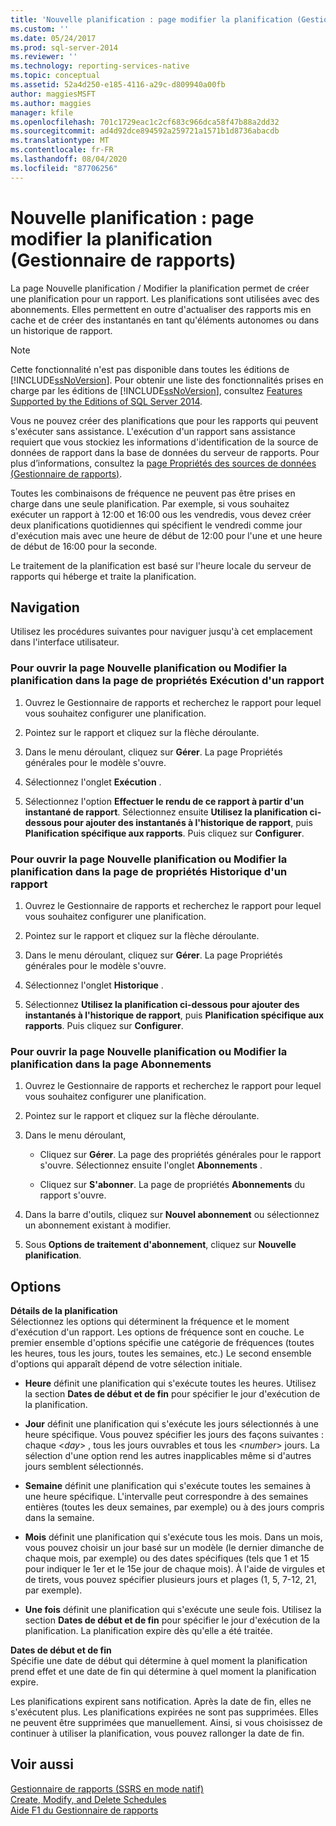 ```yaml
---
title: 'Nouvelle planification : page modifier la planification (Gestionnaire de rapports) | Microsoft Docs'
ms.custom: ''
ms.date: 05/24/2017
ms.prod: sql-server-2014
ms.reviewer: ''
ms.technology: reporting-services-native
ms.topic: conceptual
ms.assetid: 52a4d250-e185-4116-a29c-d809940a00fb
author: maggiesMSFT
ms.author: maggies
manager: kfile
ms.openlocfilehash: 701c1729eac1c2cf683c966dca58f47b88a2dd32
ms.sourcegitcommit: ad4d92dce894592a259721a1571b1d8736abacdb
ms.translationtype: MT
ms.contentlocale: fr-FR
ms.lasthandoff: 08/04/2020
ms.locfileid: "87706256"
---
```

# <a name="new-schedule-edit-schedule-page-report-manager"></a>Nouvelle planification : page modifier la planification (Gestionnaire de rapports)
  La page Nouvelle planification / Modifier la planification permet de créer une planification pour un rapport. Les planifications sont utilisées avec des abonnements. Elles permettent en outre d'actualiser des rapports mis en cache et de créer des instantanés en tant qu'éléments autonomes ou dans un historique de rapport.  
  
> [!NOTE]  
>  Cette fonctionnalité n'est pas disponible dans toutes les éditions de [!INCLUDE[ssNoVersion](../includes/ssnoversion-md.md)]. Pour obtenir une liste des fonctionnalités prises en charge par les éditions de [!INCLUDE[ssNoVersion](../includes/ssnoversion-md.md)], consultez [Features Supported by the Editions of SQL Server 2014](../../2014/getting-started/features-supported-by-the-editions-of-sql-server-2014.md).  
  
 Vous ne pouvez créer des planifications que pour les rapports qui peuvent s'exécuter sans assistance. L'exécution d'un rapport sans assistance requiert que vous stockiez les informations d'identification de la source de données de rapport dans la base de données du serveur de rapports. Pour plus d’informations, consultez la [page Propriétés des sources de données &#40;Gestionnaire de rapports&#41;](../../2014/reporting-services/data-sources-properties-page-report-manager.md).  
  
 Toutes les combinaisons de fréquence ne peuvent pas être prises en charge dans une seule planification. Par exemple, si vous souhaitez exécuter un rapport à 12:00 et 16:00 ous les vendredis, vous devez créer deux planifications quotidiennes qui spécifient le vendredi comme jour d'exécution mais avec une heure de début de 12:00 pour l'une et une heure de début de 16:00 pour la seconde.  
  
 Le traitement de la planification est basé sur l'heure locale du serveur de rapports qui héberge et traite la planification.  
  
## <a name="navigation"></a>Navigation  
 Utilisez les procédures suivantes pour naviguer jusqu'à cet emplacement dans l'interface utilisateur.  
  
### <a name="to-open-the-new-schedule-or-edit-schedule-page-from-the-execution-properties-page-of-a-report"></a>Pour ouvrir la page Nouvelle planification ou Modifier la planification dans la page de propriétés Exécution d'un rapport  
  
1.  Ouvrez le Gestionnaire de rapports et recherchez le rapport pour lequel vous souhaitez configurer une planification.  
  
2.  Pointez sur le rapport et cliquez sur la flèche déroulante.  
  
3.  Dans le menu déroulant, cliquez sur **Gérer**. La page Propriétés générales pour le modèle s'ouvre.  
  
4.  Sélectionnez l'onglet **Exécution** .  
  
5.  Sélectionnez l'option **Effectuer le rendu de ce rapport à partir d'un instantané de rapport**. Sélectionnez ensuite **Utilisez la planification ci-dessous pour ajouter des instantanés à l'historique de rapport**, puis **Planification spécifique aux rapports**. Puis cliquez sur **Configurer**.  
  
### <a name="to-open-the-new-schedule-or-edit-schedule-page-from-the-history-properties-page-of-a-report"></a>Pour ouvrir la page Nouvelle planification ou Modifier la planification dans la page de propriétés Historique d'un rapport  
  
1.  Ouvrez le Gestionnaire de rapports et recherchez le rapport pour lequel vous souhaitez configurer une planification.  
  
2.  Pointez sur le rapport et cliquez sur la flèche déroulante.  
  
3.  Dans le menu déroulant, cliquez sur **Gérer**. La page Propriétés générales pour le modèle s'ouvre.  
  
4.  Sélectionnez l'onglet **Historique** .  
  
5.  Sélectionnez **Utilisez la planification ci-dessous pour ajouter des instantanés à l'historique de rapport**, puis **Planification spécifique aux rapports**. Puis cliquez sur **Configurer**.  
  
### <a name="to-open-the-new-schedule-or-edit-schedule-page-from-the-subscriptions-page"></a>Pour ouvrir la page Nouvelle planification ou Modifier la planification dans la page Abonnements  
  
1.  Ouvrez le Gestionnaire de rapports et recherchez le rapport pour lequel vous souhaitez configurer une planification.  
  
2.  Pointez sur le rapport et cliquez sur la flèche déroulante.  
  
3.  Dans le menu déroulant,  
  
    -   Cliquez sur **Gérer**. La page des propriétés générales pour le rapport s'ouvre. Sélectionnez ensuite l'onglet **Abonnements** .  
  
    -   Cliquez sur **S'abonner**. La page de propriétés **Abonnements** du rapport s'ouvre.  
  
4.  Dans la barre d'outils, cliquez sur **Nouvel abonnement** ou sélectionnez un abonnement existant à modifier.  
  
5.  Sous **Options de traitement d'abonnement**, cliquez sur **Nouvelle planification**.  
  
## <a name="options"></a>Options  
 **Détails de la planification**  
 Sélectionnez les options qui déterminent la fréquence et le moment d'exécution d'un rapport. Les options de fréquence sont en couche. Le premier ensemble d'options spécifie une catégorie de fréquences (toutes les heures, tous les jours, toutes les semaines, etc.) Le second ensemble d'options qui apparaît dépend de votre sélection initiale.  
  
-   **Heure** définit une planification qui s'exécute toutes les heures. Utilisez la section **Dates de début et de fin** pour spécifier le jour d'exécution de la planification.  
  
-   **Jour** définit une planification qui s'exécute les jours sélectionnés à une heure spécifique. Vous pouvez spécifier les jours des façons suivantes : chaque \<*day*> , tous les jours ouvrables et tous les \<*number*> jours. La sélection d'une option rend les autres inapplicables même si d'autres jours semblent sélectionnés.  
  
-   **Semaine** définit une planification qui s'exécute toutes les semaines à une heure spécifique. L'intervalle peut correspondre à des semaines entières (toutes les deux semaines, par exemple) ou à des jours compris dans la semaine.  
  
-   **Mois** définit une planification qui s'exécute tous les mois. Dans un mois, vous pouvez choisir un jour basé sur un modèle (le dernier dimanche de chaque mois, par exemple) ou des dates spécifiques (tels que 1 et 15 pour indiquer le 1er et le 15e jour de chaque mois). À l'aide de virgules et de tirets, vous pouvez spécifier plusieurs jours et plages (1, 5, 7-12, 21, par exemple).  
  
-   **Une fois** définit une planification qui s'exécute une seule fois. Utilisez la section **Dates de début et de fin** pour spécifier le jour d'exécution de la planification. La planification expire dès qu'elle a été traitée.  
  
 **Dates de début et de fin**  
 Spécifie une date de début qui détermine à quel moment la planification prend effet et une date de fin qui détermine à quel moment la planification expire.  
  
 Les planifications expirent sans notification. Après la date de fin, elles ne s'exécutent plus. Les planifications expirées ne sont pas supprimées. Elles ne peuvent être supprimées que manuellement. Ainsi, si vous choisissez de continuer à utiliser la planification, vous pouvez rallonger la date de fin.  
  
## <a name="see-also"></a>Voir aussi  
 [Gestionnaire de rapports &#40;SSRS en mode natif&#41;](../../2014/reporting-services/report-manager-ssrs-native-mode.md)   
 [Create, Modify, and Delete Schedules](subscriptions/create-modify-and-delete-schedules.md)   
 [Aide F1 du Gestionnaire de rapports](../../2014/reporting-services/report-manager-f1-help.md)  
  
  
